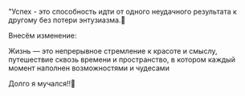 "Успех - это способность идти от одного неудачного результата к другому без потери энтузиазма.🎯

Внесём изменение: 

Жизнь — это непрерывное стремление к красоте и смыслу, путешествие сквозь времени и пространство, в котором каждый момент наполнен возможностями и чудесами

Долго я мучался!!🎃
